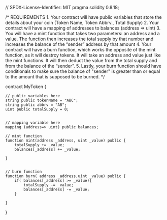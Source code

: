 // SPDX-License-Identifier: MIT
pragma solidity 0.8.18;

/*
       REQUIREMENTS
    1. Your contract will have public variables that store the details about your coin (Token Name, Token Abbrv., Total Supply)
    2. Your contract will have a mapping of addresses to balances (address => uint)
    3. You will have a mint function that takes two parameters: an address and a value. 
       The function then increases the total supply by that number and increases the balance 
       of the “sender” address by that amount
    4. Your contract will have a burn function, which works the opposite of the mint function, as it will destroy tokens. 
       It will take an address and value just like the mint functions. It will then deduct the value from the total supply 
       and from the balance of the “sender”.
    5. Lastly, your burn function should have conditionals to make sure the balance of "sender" is greater than or equal 
       to the amount that is supposed to be burned.
*/


contract MyToken {

    // public variables here
    string public tokenName = "ABC";
    string public abbrv = "AB";
    uint public totalSupply = 0;
    

    // mapping variable here
    mapping (address=> uint) public balances;

    // mint function
    function mint(address _address, uint _value) public {
        totalSupply += _value;
        balances[_address] += _value;  

    }


    // burn function
    function burn( address _address,uint _value) public {
        if( balances[_address] >= _value){
            totalSupply -= _value;
            balances[_address] -= _value;
        }
        
    }

}
